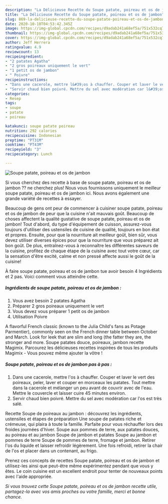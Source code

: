 ```yaml
---
description: "La Délicieuse Recette du Soupe patate, poireau et os de jambon"
title: "La Délicieuse Recette du Soupe patate, poireau et os de jambon"
slug: 869-la-delicieuse-recette-du-soupe-patate-poireau-et-os-de-jambon
date: 2020-10-18T04:53:42.345Z
image: https://img-global.cpcdn.com/recipes/d9adab241a68ef5a/751x532cq70/soupe-patate-poireau-et-os-de-jambon-photo-principale-de-la-recette.jpg
thumbnail: https://img-global.cpcdn.com/recipes/d9adab241a68ef5a/751x532cq70/soupe-patate-poireau-et-os-de-jambon-photo-principale-de-la-recette.jpg
cover: https://img-global.cpcdn.com/recipes/d9adab241a68ef5a/751x532cq70/soupe-patate-poireau-et-os-de-jambon-photo-principale-de-la-recette.jpg
author: Jeff Herrera
ratingvalue: 4.9
reviewcount: 13
recipeingredient:
- "2 patates Agatha"
- "2 gros poireaux uniquement le vert"
- "1 petit os de jambon"
- " Poivre"
recipeinstructions:
- "Dans une cacerole, mettre l&#39;os à chauffer. Couper et laver le vert des poireaux, peler, laver et couper en morceaux les patates. Tout mettre dans la cacerole et mélanger un peu avant de couvrir avec de l&#39;eau. Mettre le couvercle et laisser cuire 45 minutes environ."
- "Servir chaud bien poivré. Mettre du sel avec modération car l&#39;os est très salé."
categories:
- Resep
tags:
- soupe
- patate
- poireau

katakunci: soupe patate poireau 
nutrition: 292 calories
recipecuisine: Indonesian
preptime: "PT31M"
cooktime: "PT43M"
recipeyield: "3"
recipecategory: Lunch

---
```



![Soupe patate, poireau et os de jambon](https://img-global.cpcdn.com/recipes/d9adab241a68ef5a/751x532cq70/soupe-patate-poireau-et-os-de-jambon-photo-principale-de-la-recette.jpg)

Si vous cherchez des recette à base de soupe patate, poireau et os de jambon ?? ne cherchez plus! Nous vous fournissons uniquement le meilleur soupe patate, poireau et os de jambon ici. Nous avons également une grande variété de recettes à essayer.

Beaucoup de gens ont peur de commencer à cuisiner soupe patate, poireau et os de jambon de peur que la cuisine n'ait mauvais goût. Beaucoup de choses affectent la qualité gustative de soupe patate, poireau et os de jambon! Tout d'abord, du type d'équipement de cuisson, assurez-vous toujours d'utiliser des ustensiles de cuisine de qualité, toujours en bon état et propres. Ensuite, pour que la nourriture ait meilleur goût, bien sûr, vous devez utiliser diverses épices pour que la nourriture que vous préparez ait bon goût. De plus, entraînez-vous à reconnaître les différentes saveurs de la cuisine, profitez de chaque étape de la cuisine avec tout votre cœur, car la sensation d'être excité, calme et non pressé affecte aussi le goût de la cuisine!

<!--inarticleads1-->

À faire soupe patate, poireau et os de jambon tue avoir besoin 4 Ingrédients et 2 pas. Voici comment vous atteindre cette.

##### Ingrédients de soupe patate, poireau et os de jambon :

1. Vous avez besoin 2 patates Agatha
1. Préparer 2 gros poireaux uniquement le vert
1. Vous devez vous préparer 1 petit os de jambon
1. Utilisation  Poivre


A flavorful French classic (known to the Julia Child&#39;s fans as Potage Parmentier), commonly seen on the French dinner table between October and March. Look for leek that are slim and long (the fatter they are, the stronger and more. Soupe patates douce, poireaux, jambon recette Magimix. Parcourez les délicieuses recettes inspirées de tous les produits Magimix - Vous pouvez même ajouter la vôtre ! 

<!--inarticleads2-->

##### Soupe patate, poireau et os de jambon pas à pas :

1. Dans une cacerole, mettre l&#39;os à chauffer. Couper et laver le vert des poireaux, peler, laver et couper en morceaux les patates. Tout mettre dans la cacerole et mélanger un peu avant de couvrir avec de l&#39;eau. Mettre le couvercle et laisser cuire 45 minutes environ.
1. Servir chaud bien poivré. Mettre du sel avec modération car l&#39;os est très salé.


Recette Soupe de poireaux au jambon : découvrez les ingrédients, ustensiles et étapes de préparation Une soupe de patates riche et crémeuse, qui plaira à toute la famille. Parfaite pour vous réchauffer lors des froides journées d&#39;hiver. Soupe aux pommes de terre, aux patates douces, au poireau et au jambon Soupe de jambon et patates Soupe au jambon et pommes de terre Soupe de pommes de terre, fromage et jambon. Retirer l&#39;os du liquide et laisser refroidir légèrement. Une fois refroidi, retirer la chair de l&#39;os et placer dans un contenant, au frigo. 

<!--inarticleads1-->

<p>
Prenez ces concepts de recettes Soupe patate, poireau et os de jambon et utilisez-les ainsi que peut-être même expérimentez pendant que vous y êtes. Le coin cuisine est un excellent endroit pour tenter de nouveaux points avec l'aide appropriée.
</p>

<p>
<i>Si vous trouvez cette Soupe patate, poireau et os de jambon recette utile, partagez-la avec vos amis proches ou votre famille, merci et bonne chance.</i>
</p>
